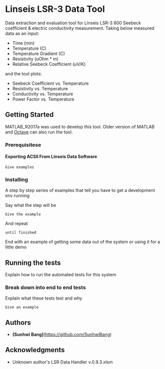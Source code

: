 # Linseis LSR-3 Data Tool
Data extraction and evaluation tool for Linseis LSR-3 800 Seebeck coefficient &amp; electric conductivity measurement. Taking below measured data as an input:

* Time (min)
* Temperature (C)
* Temperature Gradient (C)
* Resistivity (uOhm * m)
* Relative Seebeck Coefficient (uV/K)

and the tool plots:

* Seebeck Coefficient vs. Temperature
* Resistivity vs. Temperature
* Conductivity vs. Temperature
* Power Factor vs. Temperature

## Getting Started

MATLAB_R2017a was used to develop this tool. Older version of MATLAB and [Octave](https://www.gnu.org/software/octave/) can also run the tool.

### Prerequisitese

#### Exporting ACSII From Linseis Data Software


```
Give examples
```

### Installing

A step by step series of examples that tell you have to get a development env running

Say what the step will be

```
Give the example
```

And repeat

```
until finished
```

End with an example of getting some data out of the system or using it for a little demo

## Running the tests

Explain how to run the automated tests for this system

### Break down into end to end tests

Explain what these tests test and why

```
Give an example
```

## Authors

* **[Sunhwi Bang]**(https://github.com/SunhwiBang)

## Acknowledgments

* Unknown author's LSR Data Handler v.0.9.3.xlsm
